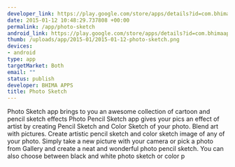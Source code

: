 ```yaml
--- 
developer_link: https://play.google.com/store/apps/details?id=com.bhimaapps.photopencilsketchfree
date: 2015-01-12 10:48:29.737808 +00:00
permalink: /app/photo-sketch
android_link: https://play.google.com/store/apps/details?id=com.bhimaapps.photopencilsketchfree
thumb: /uploads/app/2015-01/2015-01-12-photo-sketch.png
devices: 
- android
type: app
targetMarket: Both
email: ""
status: publish
developer: BHIMA APPS
title: Photo Sketch
---
```


Photo Sketch app brings to you an awesome collection of cartoon and pencil sketch effects
Photo Pencil Sketch app gives your pics an effect of artist by creating Pencil Sketch and Color Sketch of your photo.
Blend art with pictures. Create artistic pencil sketch and color sketch image of any of your photo.
Simply take a new picture with your camera or pick a photo from Gallery and create a neat and wonderful photo pencil sketch. You can also choose between black and white photo sketch or color p
